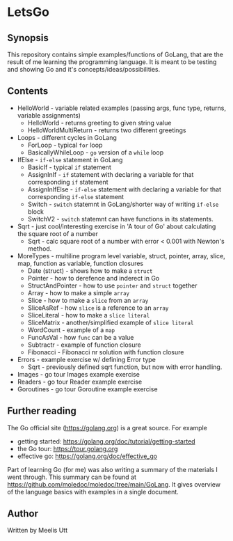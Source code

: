 # LetsGo

## Synopsis

This repository contains simple examples/functions of GoLang,
that are the result of me learning the programming language.
It is meant to be testing and showing Go and it's concepts/ideas/possibilities.

## Contents

* HelloWorld - variable related examples (passing args, func type, returns, variable assignments)
  * HelloWorld - returns greeting to given string value
  * HelloWorldMultiReturn - returns two different greetings
* Loops - different cycles in GoLang
  * ForLoop - typical `for` loop
  * BasicallyWhileLoop - `go` version of a `while` loop
* IfElse - `if-else` statement in GoLang
  * BasicIf - typical `if` statement
  * AssignInIf - `if` statement with declaring a variable for that corresponding `if` statement
  * AssignInIfElse - `if-else` statement with declaring a variable for that corresponding `if-else` statement
  * Switch - `switch` statemnt in GoLang/shorter way of writing `if-else` block
  * SwitchV2 - `switch` statemnt can have functions in its statements.
* Sqrt - just cool/interesting exercise in 'A tour of Go' about calculating the square root of a number
  * Sqrt - calc square root of a number with error < 0.001 with Newton's method.
* MoreTypes - multiline program level variable, struct, pointer, array, slice, map, function as variable, function closures
  * Date (struct) - shows how to make a `struct`
  * Pointer - how to derefence and inderect in Go
  * StructAndPointer - how to use `pointer` and `struct` together
  * Array - how to make a simple `array`
  * Slice - how to make a `slice` from an `array`
  * SliceAsRef - how `slice` is a reference to an `array`
  * SliceLiteral - how to make a `slice literal`
  * SliceMatrix - another/simplified example of `slice literal`
  * WordCount - example of a `map`
  * FuncAsVal - how `func` can be a value
  * Subtractr - example of function closure
  * Fibonacci - Fibonacci nr solution with function closure
* Errors - example exercise w/ defining Error type
  * Sqrt - previously defined sqrt function, but now with error handling.
* Images - go tour Images example exercise
* Readers - go tour Reader example exercise
* Goroutines - go tour Goroutine example exercise

## Further reading

The Go official site (https://golang.org) is a great source.
For example 

* getting started: https://golang.org/doc/tutorial/getting-started
* the Go tour: https://tour.golang.org
* effective go: https://golang.org/doc/effective_go

Part of learning Go (for me) was also writing a summary of the materials I went through.
This summary can be found at https://github.com/moledoc/moledoc/tree/main/GoLang.
It gives overview of the language basics with examples in a single document.

## Author

Written by
Meelis Utt